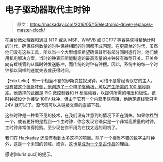 # 电子驱动器取代主时钟

> 原文：<https://hackaday.com/2016/05/15/electronic-driver-replaces-master-clock/>

在廉价微处理器和通过 NTP 或从 MSF、WWVB 或 DCF77 等容易获得精确计时的时代，确保任何数量的时钟保持相同的时间都不成问题。在更简单的时代，虽然他们没有这些工具，所以当一个大型组织希望确保其所有部分同时运行时，他们使用机电解决方案。当时的钟表匠所能制造的最高质量的主钟装有微型开关。开关会向有螺线管的从属时钟发送脉冲，而传统的时钟有钟摆。因此，系统中的每一个时钟都以同样的速度失去或获得时间。

【Edo Lelic】有一个相当不错的伊斯克拉奴隶钟，可惜不是曾经驾驭它的主人。[没有被这个挫折吓倒，他创造了一个电子驱动板，可以产生所需的 100 毫秒脉冲](http://www.elektronika.ba/862/master-clock-driver-for-antique-slave-clocks/)。他选择的武器是 PIC 微控制器和 H 桥驱动器，以提供所需的电压和极性。该时钟被设计为接受 100V 脉冲，但由于它有一个内部串联电阻，他确定螺线管只需 24V 就可以了。源代码可以从链接文章的底部下载。

这些时钟是一种看不见的技术，在我们没有注意到的情况下正在消失。如果你找到一个，或者更好的是找到一个主时钟，你会发现它确实是一个非常高质量的时钟。主时钟非常值得抢购。至少现在你不用为它找太远的司机了。

我们在 Hackaday 还没有看到太多这样的项目。除了一个相当不错的数字主时钟外，这是一个未知的领域。或许，这也是[成为一个复古作品](https://hackaday.com/category/hackaday-columns/retrotechtacular-hackaday-columns/)的理由。

感谢[Muris puci]的提示。